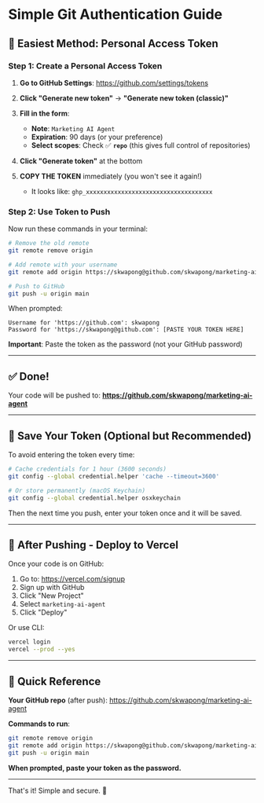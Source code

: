 # Simple Git Authentication Guide

## 🎯 Easiest Method: Personal Access Token

### Step 1: Create a Personal Access Token

1. **Go to GitHub Settings**:
   https://github.com/settings/tokens

2. **Click "Generate new token"** → **"Generate new token (classic)"**

3. **Fill in the form**:
   - **Note**: `Marketing AI Agent`
   - **Expiration**: 90 days (or your preference)
   - **Select scopes**: Check ✅ **`repo`** (this gives full control of repositories)

4. **Click "Generate token"** at the bottom

5. **COPY THE TOKEN** immediately (you won't see it again!)
   - It looks like: `ghp_xxxxxxxxxxxxxxxxxxxxxxxxxxxxxxxxxxxx`

### Step 2: Use Token to Push

Now run these commands in your terminal:

```bash
# Remove the old remote
git remote remove origin

# Add remote with your username
git remote add origin https://skwapong@github.com/skwapong/marketing-ai-agent.git

# Push to GitHub
git push -u origin main
```

When prompted:
```
Username for 'https://github.com': skwapong
Password for 'https://skwapong@github.com': [PASTE YOUR TOKEN HERE]
```

**Important**: Paste the token as the password (not your GitHub password)

---

## ✅ Done!

Your code will be pushed to: **https://github.com/skwapong/marketing-ai-agent**

---

## 🔐 Save Your Token (Optional but Recommended)

To avoid entering the token every time:

```bash
# Cache credentials for 1 hour (3600 seconds)
git config --global credential.helper 'cache --timeout=3600'

# Or store permanently (macOS Keychain)
git config --global credential.helper osxkeychain
```

Then the next time you push, enter your token once and it will be saved.

---

## 🚀 After Pushing - Deploy to Vercel

Once your code is on GitHub:

1. Go to: https://vercel.com/signup
2. Sign up with GitHub
3. Click "New Project"
4. Select `marketing-ai-agent`
5. Click "Deploy"

Or use CLI:
```bash
vercel login
vercel --prod --yes
```

---

## 📝 Quick Reference

**Your GitHub repo** (after push):
https://github.com/skwapong/marketing-ai-agent

**Commands to run**:
```bash
git remote remove origin
git remote add origin https://skwapong@github.com/skwapong/marketing-ai-agent.git
git push -u origin main
```

**When prompted, paste your token as the password.**

---

That's it! Simple and secure. 🎉
